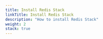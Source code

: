 ```yaml
---
title: Install Redis Stack
linkTitle: Install Redis Stack
description: "How to install Redis Stack"
weight: 2
stack: true
---
```

